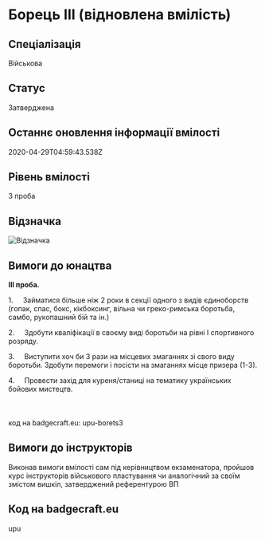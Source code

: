 # Борець ІІІ (відновлена вмілість)

## Спеціалізація

Військова

## Статус

Затверджена

## Останнє оновлення інформації вмілості

2020-04-29T04:59:43.538Z

## Рівень вмілості

3 проба

## Відзначка

![Відзначка](../images/Borets_III/_______3.jpg)

## Вимоги до юнацтва

<p><b>ІІІ проба.</b></p><p>1.&nbsp;&nbsp;&nbsp;&nbsp; Займатися більше ніж 2 роки в секції одного з видів єдиноборств (гопак, спас, бокс, кікбоксинг, вільна чи греко-римська боротьба, самбо, рукопашний бій та ін.)</p><p>2.&nbsp;&nbsp;&nbsp;&nbsp; Здобути кваліфікації в своєму виді боротьби на рівні І спортивного розряду.</p><p>3.&nbsp;&nbsp;&nbsp;&nbsp; Виступити хоч би 3 рази на місцевих змаганнях зі свого виду боротьби. Здобути перемоги і посісти на змаганнях місце призера (1-3).</p>4.&nbsp;&nbsp;&nbsp;&nbsp;&nbsp;Провести захід для куреня/станиці на тематику українських бойових мистецтв.<br><br><br><br>код на badgecraft.eu: upu-borets3<br>

## Вимоги до інструкторів

Виконав вимоги вмілості сам під керівництвом екзаменатора, пройшов курс інструкторів військового пластування чи аналогічний за своїм змістом вишкіл, затверджений референтурою ВП

## Код на badgecraft.eu

upu